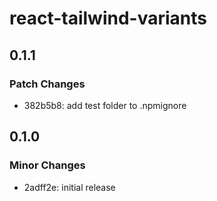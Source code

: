 # react-tailwind-variants

## 0.1.1

### Patch Changes

- 382b5b8: add test folder to .npmignore

## 0.1.0

### Minor Changes

- 2adff2e: initial release
